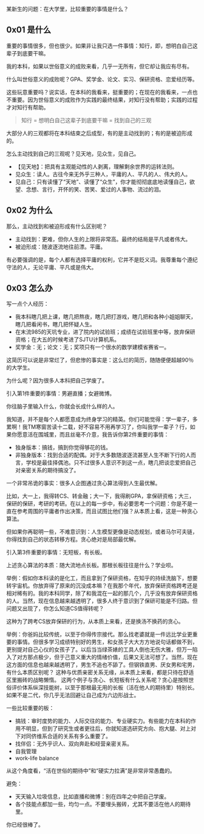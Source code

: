 某新生的问题：在大学里，比较重要的事情是什么？

## 0x01 是什么

重要的事情很多，但也很少。如果非让我只选一件事情：知行，即，想明白自己这辈子到底要干嘛。

我的本科，如果以世俗意义的成败来看，几乎一无所有，但它却让我应有尽有。

什么叫世俗意义的成败呢？GPA、奖学金、论文、实习、保研资格、恋爱经历等。

这些玩意重要吗？说实话，在本科的我看来，挺重要的；在现在的我看来，一点也不重要。因为世俗意义的成败作为实践的最终结果，对知行没有帮助；实践的过程才对知行有帮助。

> 知行 = 想明白自己这辈子到底要干嘛 = 找到自己的三观

大部分人的三观都将在本科结束之后成型，有的是主动找到的；有的是被迫形成的。

怎么主动找到自己的三观呢？见天地，见众生，见自己。

+ 【见天地】：把具有主观能动性的人剥离，理解剩余世界的运转法则。
+ 见众生：读人。古往今来无外乎三种人，平庸的人、平凡的人、伟大的人。
+ 见自己：只有读懂了“天地”、读懂了“众生”，你才能彻彻底底地读懂自己，欲望、念想、言行，开怀的笑、苦笑、爱过的人事物、流过的泪。

## 0x02 为什么

那么，主动找到和被迫形成有什么区别呢？

+ 主动找到：更难，但你人生的上限将非常高。最终的结局是平凡或者伟大。
+ 被迫形成：随波逐流地往前漂。平庸。

有必要强调的是，每个人都有选择平庸的权利，它并不是贬义词。我尊重每个遵纪守法的人，无论平庸、平凡或是伟大。

## 0x03 怎么办

写一点个人经历：

+ 我本科瞎几把上课，瞎几把熬夜，瞎几把打游戏，瞎几把和各种小姐姐聊天，瞎几把看闲书，瞎几把怀疑人生。
+ 在末流985的天坑专业，进了院内的试验班；成绩在试验班里中等，放弃保研资格；在大五的时候考进了SJTU计算机系。
+ 奖学金：无；论文：无；奖项只有一个很水的数学建模省赛省一。

这简历可以说是非常烂了，但悲惨的事实是：这么烂的简历，随随便便超越90％的大学生。

为什么呢？因为很多人本科把自己学废了。

引入第1件重要的事情：男避直播；女避微博。

你往脑子里输入什么，你就会长成什么样的人。

我知道，并不是每个人都愿意成为终身学习的精英。你们可能觉得：学一辈子，多累啊！我TM寒窗苦读十二载，好不容易不用再学习了，你叫我学一辈子？行，如果你愿意活在围城里，而且丝毫不介意，我告诉你第2件重要的事情：

+ 独身版本：搞钱，搞到你觉得够花的钱。
+ 非独身版本：找到合适的配偶。对于大多数随波逐流甚至人生不断下行的人而言，学校是最佳择偶池。只不过很多人意识不到这一点，瞎几把谈恋爱把自己对亲密关系的期待搞没了。

一个非常吊诡的事实：很多人企图通过贪心算法得到人生最优解。

比如，大一上，我得转CS、转金融；大一下，我得刷GPA，拿保研资格；大三，保研的保研，考研的考研。在以上的每一步中，有必要思考一个问题：你是不是一直在参考周围的平庸者作出决策，而且试图比他们强？从本质上看，这是一种贪心算法。

但如果你再聪明一些，不难意识到：人生模型更像是动态规划，或者马尔可夫链，你得找到自己的状态转移方程。贪心绝对是局部最优解。

引入第3件重要的事情：无短板，有长板。

上述贪心算法的本质：随大流地点长板。那根长板往往是什么？学业呗。

举例：假如你本科读的是化工，而且拿到了保研资格，在知乎的持续洗脑下，想要转宇宙机。你放弃得了原来的沉没成本嘛？在我那个年代，放弃保研资格跨考还是相对稀有的。我的本科同学，除了和我混在一起的那几个，几乎没有放弃保研资格的人。当然，现在信息越来越透明了，很多人终于意识到了保研可能是不归路。但问题又出现了，你怎么知道CS值得转呢？

这种为了跨考CS放弃保研的行为，从本质上来看，还是换汤不换药的贪心。

举例：你爸妈比较传统，以至于你得传宗接代。那么找老婆就是一件远比学业更重要的事情。但很多学习成绩特别好的男生，和女孩子大大方方地说句话都做不到，更别提对自己心仪的女孩子了。以后当当绿茶婊的工具人倒也无伤大雅，但万一陷入了对方那点极少，但于己意义重大的情绪价值，后果又无法可想了。当然，现在这方面的信息也越来越透明了，男生不追也不舔了。但钢铁直男、厌女男和宅男，有什么本质区别呢？
这种与优质亲密关系无缘，从本质上来看，都是只待在舒适区里搬砖的战略懒惰。
这两个例子与贪心、长短板有什么关系呢？贪心是按照世俗评价体系纵深技能树，以至于那根最无用的长板（活在他人的期待里）特别长。
如果不是二代，你几乎无法回避让自己成为六边形战士。

一些比较重要的板：

+ 搞钱：审时度势的能力、人际交往的能力、专业硬实力。有些能力在本科的作用不明显，但到了研究生或者更往后，你就知道选研究方向、抱大腿、对上对下对同侪维系合适的关系有多么重要了。
+ 找伴侣：无外乎识人、双向奔赴和经营亲密关系。
+ 自我管理
+ work-life balance

从这个角度看，“活在世俗的期待中”和“硬实力拉满”是非常非常愚蠢的。

避免：

+ 天天输入垃圾信息，比如直播和微博：别在四年之中把自己学废。
+ 各个技能点都加一些，均匀一点。不要埋头搬砖，尤其不要活在他人的期待里。

你已经很棒了。
